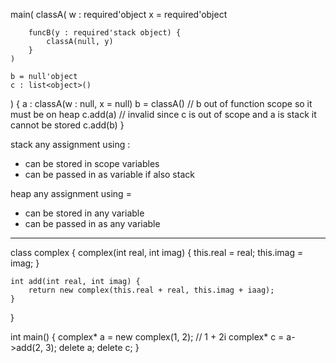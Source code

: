 main(
	classA(
		w : required'object
		x = required'object
		
		funcB(y : required'stack object) {
			classA(null, y)
		}
	)

	b = null'object
	c : list<object>()
) {
	a : classA(w : null, x = null)
	b = classA()		// b out of function scope so it must be on heap
	c.add(a)			// invalid since c is out of scope and a is stack it cannot be stored
	c.add(b)
}

stack any assignment using :
* can be stored in scope variables
* can be passed in as variable if also stack

heap any assignment using =
* can be stored in any variable
* can be passed in as any variable

-----
class complex {
	complex(int real, int imag) {
		this.real = real;
		this.imag = imag;
	}

	int add(int real, int imag) {
		return new complex(this.real + real, this.imag + iaag);
	}
}

int main() {
	complex* a = new complex(1, 2); // 1 + 2i
	complex* c = a->add(2, 3);
	delete a;
	delete c;
}